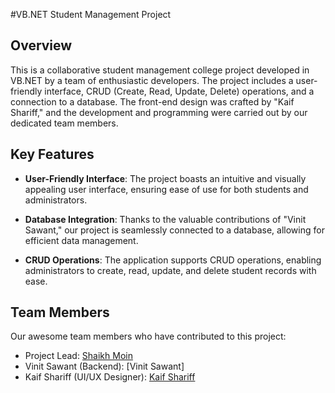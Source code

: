 #VB.NET Student Management Project

## Overview
This is a collaborative student management college project developed in VB.NET by a team of enthusiastic developers. The project includes a user-friendly interface, CRUD (Create, Read, Update, Delete) operations, and a connection to a database. The front-end design was crafted by "Kaif Shariff," and the development and programming were carried out by our dedicated team members.

## Key Features
- **User-Friendly Interface**: The project boasts an intuitive and visually appealing user interface, ensuring ease of use for both students and administrators.

- **Database Integration**: Thanks to the valuable contributions of "Vinit Sawant," our project is seamlessly connected to a database, allowing for efficient data management.

- **CRUD Operations**: The application supports CRUD operations, enabling administrators to create, read, update, and delete student records with ease.

## Team Members
Our awesome team members who have contributed to this project:
- Project Lead: [Shaikh Moin](https://github.com/Skmoin5502)
- Vinit Sawant (Backend): [Vinit Sawant]
- Kaif Shariff (UI/UX Designer): [Kaif Shariff](https://github.com/Kaif-Shariff)
